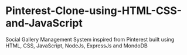 # Pinterest-Clone-using-HTML-CSS-and-JavaScript
Social Gallery Management System inspired from Pinterest built using HTML, CSS, JavaScript, NodeJs, ExpressJs and MondoDB
